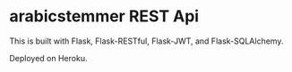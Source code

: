 # arabicstemmer REST Api

This is built with Flask, Flask-RESTful, Flask-JWT, and Flask-SQLAlchemy.

Deployed on Heroku.
